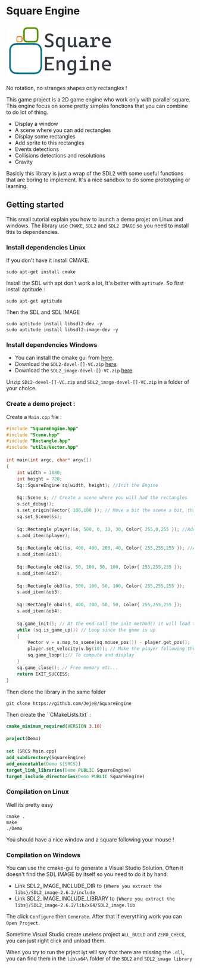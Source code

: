 # Square Engine

![logo](logo.png)

No rotation, no stranges shapes only rectangles !

This game project is a 2D game engine who work only with parallel square. 
This engine focus on some pretty simples fonctions that you can combine to do lot of thing.
- Display a window
- A scene where you can add rectangles
- Display some rectangles 
- Add sprite to this rectangles
- Events detections
- Collisions detections and resolutions
- Gravity

Basicly this library is just a wrap of the SDL2 with some useful functions that are boring to implement. 
It's a nice sandbox to do some prototyping or learning.

## Getting started
This small tutorial explain you how to launch a demo projet on Linux and windows. 
The library use `CMAKE`, `SDL2` and `SDL2 IMAGE` so you need to install this to dependencies.

### Install dependencies Linux

If you don't have it install CMAKE.

```
sudo apt-get install cmake
```

Install the SDL with apt don't work a lot, It's better with `aptitude`. So first install aptitude :

```
sudo apt-get aptitude
```

Then the SDL and SDL IMAGE

```
sudo aptitude install libsdl2-dev -y
sudo aptitude install libsdl2-image-dev -y
```

### Install dependencies Windows

- You can install the cmake gui from [here](https://cmake.org/download/).
- Download the `SDL2-devel-[]-VC.zip` [here](https://github.com/libsdl-org/SDL/releases).
- Download the `SDL2_image-devel-[]-VC.zip` [here](https://github.com/libsdl-org/SDL_image/releases).

Unzip `SDL2-devel-[]-VC.zip` and `SDL2_image-devel-[]-VC.zip` in a folder of your choice.

### Create a demo project :

Create a `Main.cpp` file :

``` c++
#include "SquareEngine.hpp"
#include "Scene.hpp"
#include "Rectangle.hpp"
#include "utils/Vector.hpp"

int main(int argc, char* argv[])
{
    int width = 1080;
    int height = 720;
    Sq::SquareEngine sq(width, height); //Init the Engine

    Sq::Scene s; // Create a scene where you will had the rectangles
    s.set_debug();
    s.set_origin(Vector{ 100,100 }); // Move a bit the scene a bit, this can be use to had a camera system
    sq.set_Scene(&s);

    Sq::Rectangle player(&s, 500, 0, 30, 30, Color{ 255,0,255 }); //Add a pink rectangle
    s.add_item(&player);

    Sq::Rectangle ob1(&s, 400, 400, 200, 40, Color{ 255,255,255 }); //And somes obstacles
    s.add_item(&ob1);

    Sq::Rectangle ob2(&s, 50, 100, 50, 100, Color{ 255,255,255 });
    s.add_item(&ob2);

    Sq::Rectangle ob3(&s, 500, 100, 50, 100, Color{ 255,255,255 });
    s.add_item(&ob3);

    Sq::Rectangle ob4(&s, 400, 200, 50, 50, Color{ 255,255,255 });
    s.add_item(&ob4);

    sq.game_init(); // At the end call the init method() it will load the sprites if there are somes
    while (sq.is_game_up()) // Loop since the game is up
    {
        Vector v = s.map_to_scene(sq.mouse_pos()) - player.get_pos();
        player.set_velocity(v.by(10)); // Make the player following the mouse
        sq.game_loop();// To compute and display
    }
    sq.game_close(); // Free memory etc...
    return EXIT_SUCCESS;
}
```

Then clone the library in the same folder

```
git clone https://github.com/JejeB/SquareEngine
```

Then create the ``CMakeLists.txt` :

```cmake
cmake_minimum_required(VERSION 3.10)

project(Demo)

set (SRCS Main.cpp)
add_subdirectory(SquareEngine)
add_executable(Demo ${SRCS})
target_link_libraries(Demo PUBLIC SquareEngine)
target_include_directories(Demo PUBLIC SquareEngine)
```

### Compilation on Linux

Well its pretty easy

```
cmake .
make
./Demo
```

You should have a nice window and a square following your mouse !

### Compilation on Windows

You can use the cmake-gui to generate a Visual Studio Solution. Often it doesn't find the SDL IMAGE by itself so you need to do it by hand:
- Link SDL2_IMAGE_INCLUDE_DIR to `{Where you extract the libs}/SDL2_image-2.6.2/include`
- Link SDL2_IMAGE_INCLUDE_LIBRARY to `{Where you extract the libs}/SDL2_image-2.6.2/lib/x64/SDL2_image.lib`

The click `Configure` then `Generate`. After that if everything work you can `Open Project`. 

Sometime Visual Studio create useless project `ALL_BUILD` and `ZERO_CHECK`, you can just right click and unload them.

When you try to run the prject iyt will say that there are missing the `.dll`, you can find them in the `lib\x64\` folder of the `SDL2` and `SDL2_image library` 


 
